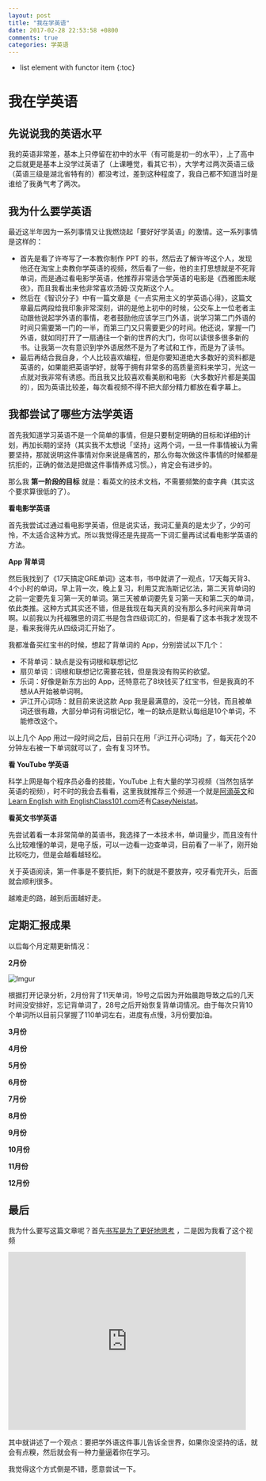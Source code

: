 ```yaml
---
layout: post
title: "我在学英语"
date: 2017-02-28 22:53:58 +0800
comments: true
categories: 学英语
---
```

* list element with functor item
{:toc}

# 我在学英语

## 先说说我的英语水平

我的英语非常差，基本上只停留在初中的水平（有可能是初一的水平），上了高中之后就更是基本上没学过英语了（上课睡觉，看其它书），大学考过两次英语三级（英语三级是湖北省特有的）都没考过，差到这种程度了，我自己都不知道当时是谁给了我勇气考了两次。

## 我为什么要学英语

最近这半年因为一系列事情又让我燃烧起「要好好学英语」的激情。这一系列事情是这样的：

- 首先是看了许岑写了一本教你制作 PPT 的书，然后去了解许岑这个人，发现他还在淘宝上卖教你学英语的视频，然后看了一些，他的主打思想就是不死背单词，而是通过看电影学英语，他推荐非常适合学英语的电影是《西雅图未眠夜》，而且我看出来他非常喜欢汤姆·汉克斯这个人。
- 然后在《智识分子》中有一篇文章是《一点实用主义的学英语心得》，这篇文章最后两段给我印象非常深刻，讲的是他上初中的时候，公交车上一位老者主动跟他说起学外语的事情，老者鼓励他应该学三门外语，说学习第二门外语的时间只需要第一门的一半，而第三门又只需要更少的时间。他还说，掌握一门外语，就如同打开了一扇通往一个新的世界的大门，你可以读很多很多新的书。让我第一次有意识到学外语居然不是为了考试和工作，而是为了读书。
- 最后再结合我自身，个人比较喜欢编程，但是你要知道绝大多数好的资料都是英语的，如果能把英语学好，就等于拥有非常多的高质量资料来学习，光这一点就对我非常有诱惑。而且我又比较喜欢看美剧和电影（大多数好片都是美国的），因为英语比较差，每次看视频不得不把大部分精力都放在看字幕上。

## 我都尝试了哪些方法学英语

首先我知道学习英语不是一个简单的事情，但是只要制定明确的目标和详细的计划，再加长期的坚持（其实我不太想说「坚持」这两个词，一旦一件事情被认为需要坚持，那就说明这件事情对你来说是痛苦的，那么你每次做这件事情的时候都是抗拒的，正确的做法是把做这件事情养成习惯。），肯定会有进步的。

那么我 **第一阶段的目标** 就是：看英文的技术文档，不需要频繁的查字典（其实这个要求算很低的了）。

**看电影学英语**

首先我尝试过通过看电影学英语，但是说实话，我词汇量真的是太少了，少的可怜，不太适合这种方式。所以我觉得还是先提高一下词汇量再试试看电影学英语的方法。

**App 背单词**

然后我找到了《17天搞定GRE单词》这本书，书中就讲了一观点，17天每天背3、4个小时的单词，早上背一次，晚上复习，利用艾宾浩斯记忆法，第二天背单词的之前一定要先复习第一天的单词。第三天被单词要先复习第一天和第二天的单词，依此类推。这种方式其实还不错，但是我现在每天真的没有那么多时间来背单词啊。以前我以为托福雅思的词汇书是包含四级词汇的，但是看了这本书我才发现不是，看来我得先从四级词汇开始了。

我都准备买红宝书的时候，想起了背单词的 App，分别尝试以下几个：

- 不背单词：缺点是没有词根和联想记忆
- 扇贝单词：词根和联想记忆需要花钱，但是我没有购买的欲望。
- 乐词：好像是新东方出的 App，还特意花了8块钱买了红宝书，但是我真的不想从A开始被单词啊。
- 沪江开心词场：就目前来说这款 App 我是最满意的，没花一分钱，而且被单词还很有趣，大部分单词有词根记忆，唯一的缺点是默认每组是10个单词，不能修改这个。

以上几个 App 用过一段时间之后，目前只在用「沪江开心词场」了，每天花个20分钟左右被一下单词就可以了，会有复习环节。

**看 YouTube 学英语**

科学上网是每个程序员必备的技能，YouTube 上有大量的学习视频（当然包括学英语的视频），时不时的我会去看看，这里我就推荐三个频道一个就是[阿滴英文](https://youtube.com/channel/UCeo3JwE3HezUWFdVcehQk9Q?feature=hovercard)和[Learn English with EnglishClass101.com](https://youtube.com/user/ENGLISHCLASS101?feature=hovercard)还有[CaseyNeistat](https://youtube.com/user/caseyneistat?feature=hovercard)。



**看英文书学英语**

先尝试着看一本非常简单的英语书，我选择了一本技术书，单词量少，而且没有什么比较难懂的单词，是电子版，可以一边看一边查单词，目前看了一半了，刚开始比较吃力，但是会越看越轻松。

关于英语阅读，第一件事是不要抗拒，剩下的就是不要放弃，咬牙看完开头，后面就会顺利很多。

越难走的路，越到后面越好走。

## 定期汇报成果

以后每个月定期更新情况：

**2月份**

![Imgur](http://i.imgur.com/Nxixmkjl.png) 

根据打开记录分析，2月份背了11天单词，19号之后因为开始晨跑导致之后的几天时间没安排好，忘记背单词了，28号之后开始恢复背单词情况。由于每次只背10个单词所以目前只掌握了110单词左右，进度有点慢，3月份要加油。

**3月份**

**4月份**

**5月份**

**6月份**

**7月份**

**8月份**

**9月份**

**10月份**

**11月份**

**12月份**

## 最后

我为什么要写这篇文章呢？首先[书写是为了更好地思考](http://mindhacks.cn/2009/02/09/writing-is-better-thinking/) ，二是因为我看了这个视频

<iframe width="480" height="360" src="http://www.youtube.com/embed/_G8JF5viEss" frameborder="0"> </iframe>

其中就讲述了一个观点：要把学外语这件事儿告诉全世界，如果你没坚持的话，就会有点糗，然后就会有一种力量逼着你在学习。

我觉得这个方式倒是不错，愿意尝试一下。
